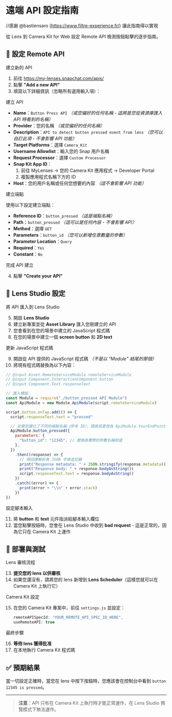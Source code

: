 # 遠端 API 設定指南

//感謝 @bastiensaro (https://www.filtre-experience.fr/) 讓此指南得以實現

從 Lens 到 Camera Kit for Web 設定 Remote API 檢測按鈕點擊的逐步指南。

## 🔧 設定 Remote API

建立新的 API

1. 前往 https://my-lenses.snapchat.com/apis/
2. 點擊 **"Add a new API"**
3. 填寫以下詳細資訊（忽略所有選用輸入項）：

建立 API

- **Name**：`Button Press API` _（或您偏好的任何名稱 - 這將是您從資源庫匯入 API 時看到的名稱）_
- **Provider**：您的名稱 _（或您偏好的任何名稱）_
- **Description**：`API to detect button pressed event from lens` _（您可以自訂此項 - 不會影響 API 功能）_
- **Target Platforms**：選擇 `Camera_Kit`
- **Username Allowlist**：輸入您的 Snap 用戶名稱
- **Request Processor**：選擇 `Custom Processor`
- **Snap Kit App ID**：
  1. 前往 MyLenses → 您的 Camera Kit 應用程式 → Developer Portal
  2. 複製應用程式名稱下方的 ID
- **Host**：您的用戶名稱或任何您想要的內容 _（這不會影響 API 功能）_

建立端點

使用以下設定建立端點：

- **Reference ID**：`button_pressed` _（這是端點名稱）_
- **Path**：`button_pressed` _（這可以是任何內容 - 不會影響 API）_
- **Method**：選擇 `GET`
- **Parameters**：`button_id` _（您可以新增任意數量的參數）_
- **Parameter Location**：`Query`
- **Required**：`Yes`
- **Constant**：`No`

完成 API 建立

4. 點擊 **"Create your API"**

## 🎯 Lens Studio 設定

將 API 匯入到 Lens Studio

5. 開啟 **Lens Studio**
6. 建立新專案並從 **Asset Library** 匯入您剛建立的 API
7. 您會看到在您的場景中建立的 JavaScript 程式碼
8. 在您的場景中建立一個 **screen button** 和 **2D text**

更新 JavaScript 程式碼

9. 開啟從 API 提供的 JavaScript 程式碼 _（不是以 "Module" 結尾的那個）_
10. 將現有程式碼替換為以下內容：

```javascript
// @input Asset.RemoteServiceModule remoteServiceModule
// @input Component.InteractionComponent button
// @input Component.Text responseText

// 匯入模組
const Module = require("./button_pressed API Module")
const ApiModule = new Module.ApiModule(script.remoteServiceModule)

script.button.onTap.add(() => {
  script.responseText.text = "pressed"

  // 如果您建立了不同的端點名稱（參考 ID），請將其更改為 ApiModule.YourEndPoint
  ApiModule.button_pressed({
    parameters: {
      "button_id": "12345", // 替換為實際的參數名稱和值
    },
  })
    .then((response) => {
      // 將回應解析為 JSON 字串並記錄
      print("Response metadata: " + JSON.stringify(response.metadata))
      print("Response body: " + response.bodyAsString())
      script.responseText.text = response.bodyAsString()
    })
    .catch((error) => {
      print(error + "\\n" + error.stack)
    })
})
```

設定腳本輸入

11. 將 **button** 和 **text** 元件指派給腳本輸入欄位
12. 當您點擊按鈕時，您會在 Lens Studio 中收到 **bad request** - 這是正常的，因為它只在 Camera Kit 上運作

## 📱 部署與測試

Lens 審核流程

13. **提交您的 lens 以供審核**
14. 如果您還沒有，請將您的 lens 新增到 **Lens Scheduler**（這樣您就可以在 Camera Kit 上執行它）

Camera Kit 設定

15. 在您的 Camera Kit 專案中，前往 `settings.js` 並設定：
    ```javascript
    remoteAPISpecId: "YOUR_REMOTE_API_SPEC_ID_HERE",
    useRemoteAPI: true
    ```

最終步驟

16. **等待 lens 獲得批准**
17. 在本地執行 Camera Kit 程式碼

## ✅ 預期結果

當一切設定正確時，當您在 lens 中按下按鈕時，您應該會在控制台中看到 `button 12345 is pressed`。

---

> **注意**：API 只有在 Camera Kit 上執行時才能正常運作，在 Lens Studio 預覽模式下無法運作。

